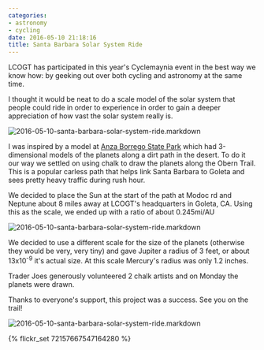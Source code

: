 ```yaml
---
categories:
- astronomy
- cycling
date: 2016-05-10 21:18:16
title: Santa Barbara Solar System Ride
---
```


LCOGT has participated in this year's Cyclemaynia event in the best way we know
how: by geeking out over both cycling and astronomy at the same time.

I thought it would be neat to do a scale model of the solar system that people
could ride in order to experience in order to gain a deeper appreciation
of how vast the solar system really is.

<img class="img-fluid" src="http://s3-us-west-2.amazonaws.com/pedaldp/images/2016-05-santa-barbara-solar-system-ride/sun.jpg" alt="2016-05-10-santa-barbara-solar-system-ride.markdown">

<!--more-->

I was inspired by a model at [Anza Borrego State
Park](http://www.parks.ca.gov/?page_id=638) which had 3-dimensional models of
the planets along a dirt path in the desert. To do it our way we settled on
using chalk to draw the planets along the Obern Trail. This is a popular
carless path that helps link Santa Barbara to Goleta and sees pretty heavy
traffic during rush hour.

We decided to place the Sun at the start of the path at Modoc rd and Neptune
about 8 miles away at LCOGT's headquarters in Goleta, CA. Using this as the scale, we ended up with a ratio of about 0.245mi/AU

<img class="img-fluid" src="http://s3-us-west-2.amazonaws.com/pedaldp/images/2016-05-santa-barbara-solar-system-ride/map.jpg" alt="2016-05-10-santa-barbara-solar-system-ride.markdown">

We decided to use a different scale for the size of the planets (otherwise they
would be very, very tiny) and gave Jupiter a radius of 3 feet, or about 13x10<sup>-9</sup> it's actual size. At this scale Mercury's radius was only 1.2 inches.

Trader Joes generously volunteered 2 chalk artists and on Monday the planets
were drawn.

Thanks to everyone's support, this project was a success. See you on the trail!

<img class="img-fluid" src="http://s3-us-west-2.amazonaws.com/pedaldp/images/2016-05-santa-barbara-solar-system-ride/jupiter.jpg" alt="2016-05-10-santa-barbara-solar-system-ride.markdown">

{% flickr_set 72157667547164280 %}
